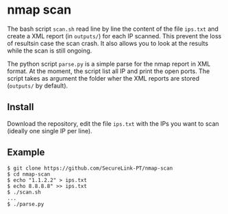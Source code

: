 nmap scan
=========

The bash script `scan.sh` read line by line the content of the file `ips.txt` and create a XML report (in `outputs/`) for each IP scanned. This prevent the loss of resultsin case the scan crash. It also allows you to look at the results while the scan is still ongoing.

The python script `parse.py` is a simple parse for the nmap report in XML format. At the moment, the script list all IP and print the open ports. The script takes as argument the folder wher the XML reports are stored (`outputs/` by default).


Install
-------

Download the repository, edit the file `ips.txt` with the IPs you want to scan (ideally one single IP per line).


Example
-------

```
$ git clone https://github.com/SecureLink-PT/nmap-scan
$ cd nmap-scan
$ echo "1.1.2.2" > ips.txt
$ echo 8.8.8.8" >> ips.txt
$ ./scan.sh
...
$ ./parse.py
```
